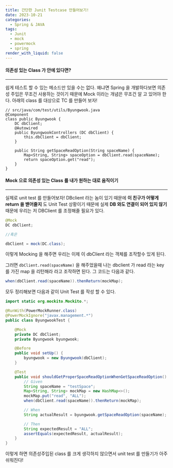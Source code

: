 ```yaml
---
title: 간단한 Junit Testcase 만들어보기!
date: 2023-10-21
categories:
  - Spring & JAVA
tags:
  - Junit
  - mock
  - powermock
  - spring
render_with_liquid: false
---
```

#### 의존성 있는 Class 가 안에 있다면?
---

쉽게 테스트 할 수 있는 메소드만 있을 수는 없다. 왜냐면 Spring 을 개발하다보면 의존성 주입은 무조건 사용하는 것이기 때문에
Mock 이라는 개념은 무조건 알 고 있어야 한다. 아래의 class 를 대상으로 TC 를 만들어 보자!

```
// src/java/com/test/utils/Byungwook.java
@Component
class public Byungwook {
	DC dbClient;
	@Autowired
	public ByungwookControllers (DC dbClient) {
		this.dbClient = dbClient;
	}

	public String getSpaceReadOption(String spaceName) {
		Map<String, String> spaceOption = dbClient.read(spaceName);
		return spaceOption.get("read");
	}
}
```

#### Mock 으로 의존성 있는 Class 를 내가 원하는 대로 움직이기
---

실제로 unit test 를 만들어보자!
DBclient 라는 놈이 있기 때문에 **이 친구가 어떻게 return 을 밷어줄지** 도 Unit Test 상황이기 때문에
실제 **DB 와도 연결이 되어 있지 않기** 때문에 우리는 저 DBClient 를 조정해줄 필요가 있다. 

```java
@Mock
DC dbClient;

//혹은

dbClient = mock(DC.class);
```

이렇게 Mocking 을 해주면 우리는 이제 이 dbClient 라는 객체를 조작할수 있게 된다.

그러면 `dbClient.read(spaceName)` 을 해주었을때 나는 dbclient 가 read 라는 key 를 가진 map 을 리턴해라 라고 조작하면 된다. 그 코드는 다음과 같다.

```java
when(dbClient.read(spaceName)).thenReturn(mockMap);
```

모두 정리해보면 다음과 같이 Unit Test 를 작성 할 수 있다.

```java
import static org.mockito.Mockito.*;

@RunWith(PowerMockRunner.class)
@PowerMockIgnore("javax.management.*")
public class ByungwookTest {

	@Mock
    private DC dbClient;
    private Byungwook byungwook;

    @Before
    public void setUp() {
        byungwook = new Byungwook(dbClient);
    }

    @Test
    public void shouldGetProperSpaceReadOptionWhenGetSpaceReadOption() {
        // Given
        String spaceName = "testSpace";
        Map<String, String> mockMap = new HashMap<>();
        mockMap.put("read", "ALL");
        when(dbClient.read(spaceName)).thenReturn(mockMap);

        // When
        String actualResult = byungwook.getSpaceReadOption(spaceName);

        // Then
		String expectedResult = "ALL";
        assertEquals(expectedResult, actualResult);
    }
}
```

이렇게 하면 의존성주입된 class 를 크게 생각하지 않으면서 unit test 를 만들기가 아주 쉬워진다!